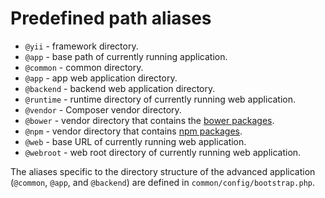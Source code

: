 Predefined path aliases
=======================

- `@yii` - framework directory.
- `@app` - base path of currently running application.
- `@common` - common directory.
- `@app` - app web application directory.
- `@backend` - backend web application directory.
- `@runtime` - runtime directory of currently running web application.
- `@vendor` - Composer vendor directory.
- `@bower` - vendor directory that contains the [bower packages](http://bower.io/).
- `@npm` - vendor directory that contains [npm packages](https://www.npmjs.org/).
- `@web` - base URL of currently running web application.
- `@webroot` - web root directory of currently running web application.

The aliases specific to the directory structure of the advanced application
(`@common`,  `@app`, and `@backend`) are defined in `common/config/bootstrap.php`.
